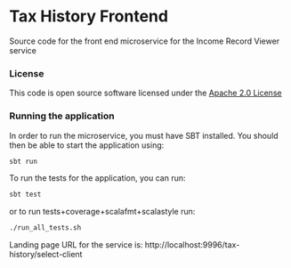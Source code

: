 # Tax History Frontend

Source code for the front end microservice for the Income Record Viewer service

### License

This code is open source software licensed under
the [Apache 2.0 License]("http://www.apache.org/licenses/LICENSE-2.0.html")

### Running the application

In order to run the microservice, you must have SBT installed. You should then be able to start the application using:

```bash
sbt run
```

To run the tests for the application, you can run:

```bash 
sbt test
```

or to run tests+coverage+scalafmt+scalastyle run:

```bash
./run_all_tests.sh
```

Landing page URL for the service is: http://localhost:9996/tax-history/select-client

